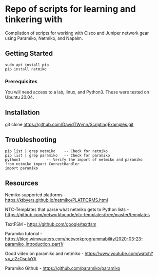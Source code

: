 # Repo of scripts for learning and tinkering with

Compilation of scripts for working with Cisco and Juniper network gear using Paramiko, Netmiko, and Napalm. 

## Getting Started

```
sudo apt install pip
pip install netmiko
```

### Prerequisites

You will need access to a lab, linux, and Python3. These were tested on Ubuntu 20.04.

## Installation	

git clone https://github.com/DavidTWynn/ScriptingExamples.git

## Troubleshooting

```
pip list | grep netmiko    -- Check for netmiko
pip list | grep paramiko   -- Check for paramiko
python3			   -- Verify the import of netmiko and paramiko
from netmiko import ConnectHandler
import paramiko
```

## Resources

Nemiko supported platforms - https://ktbyers.github.io/netmiko/PLATFORMS.html

NTC-Templates that parse what netmiko gets to Python lists - https://github.com/networktocode/ntc-templates/tree/master/templates

TextFSM - https://github.com/google/textfsm

Paramiko tutorial - https://blog.wimwauters.com/networkprogrammability/2020-03-23-paramiko_introduction_part1/

Good video on paramiko and netmiko - https://www.youtube.com/watch?v=_c2zOspIaYA

Paramiko Github - https://github.com/paramiko/paramiko

